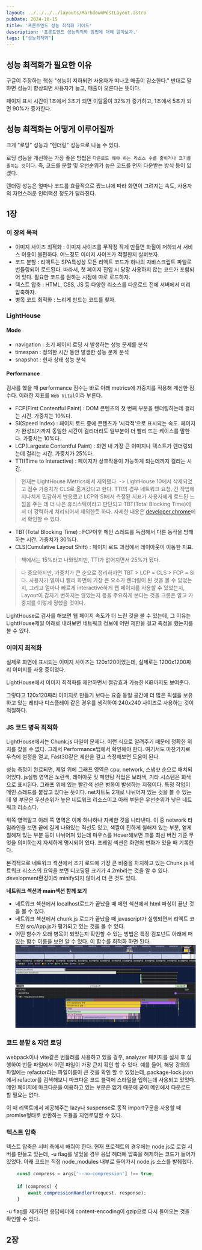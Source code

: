 ```yaml
---
layout: ../../../../layouts/MarkdownPostLayout.astro
pubDate: 2024-10-15
title: '프론트엔드 성능 최적화 가이드'
description: '프론트엔드 성능최적화 방법에 대해 알아보자.'
tags: ["성능최적화"]
---
```


## 성능 최적화가 필요한 이유
구글이 주장하는 핵심 "성능이 저하되면 사용자가 떠나고 매출이 감소한다."
반대로 말하면 성능이 향상되면 사용자가 늘고, 매출이 오른다는 뜻이다.

페이지 표시 시간이 1초에서 3초가 되면 이탈율이 32%가 증가하고, 1초에서 5초가 되면 90%가 증가한다.

## 성능 최적화는 어떻게 이루어질까
크게 "로딩" 성능과 "렌더링" 성능으로 나눌 수 있다.

로딩 성능을 개선하는 가장 좋은 방법은 `다운로드 해야 하는 리소스 수를 줄이거나 크기를 줄이는 것`이다.
즉, 코드를 분할 및 우선순위가 높은 코드를 먼저 다운받는 방식 등이 있겠다.

렌더링 성능은 얼마나 코드를 효율적으로 짰느냐에 따라 화면이 그려지는 속도, 사용자의 자연스러운 인터랙션 정도가 달라진다.

## 1장
### 이 장의 목적
- 이미지 사이즈 최적화 : 이미지 사이즈를 무작정 작게 만들면 화질이 저하되서 서비스 이용이 불편하다. 어느정도 이미지 사이즈가 적절한지 살펴보자.
- 코드 분할 : 리액트는 SPA특성상 모든 리액트 코드가 하나의 자바스크립트 파일로 번들링되어 로드된다. 따라서, 첫 페이지 진입 시 당장 사용하지 않는 코드가 포함되어 있다. 필요한 코드를 원하는 시점에 따로 로드하자.
- 텍스트 압축 : HTML, CSS, JS 등 다양한 리소스를 다운로드 전에 서버에서 미리 압축하자.
- 병목 코드 최적화 : 느리게 만드는 코드를 찾자.

### LightHouse

#### Mode
- navigation : 초기 페이지 로딩 시 발생하는 성능 문제를 분석
- timespan : 정의한 시간 동안 발생한 성능 문제 분석
- snapshot : 현자 상태 성능 분석

#### Performance
검사를 했을 때 performance 점수는 바로 아래 metrics에 가중치를 적용해 계산한 점수다.
이러한 지표를 `Web Vital`이라 부른다.

- FCP(First Contentful Paint) : DOM 콘텐츠의 첫 번째 부분을 렌더링하는데 걸리는 시간. 가중치는 10%다.
- SI(Speed Index) : 페이지 로드 중에 콘텐츠가 '시각적'으로 표시되는 속도. 페이지가 완성되기까지 동일한 시간이 걸리더라도 일부분이 더 빨리 뜨는 케이스를 말한다. 가중치는 10%다.
- LCP(Largeste Contentful Paint) : 화면 내 가장 큰 이미지나 텍스트가 렌더링되는데 걸리는 시간. 가중치가 25%다.
- TTI(Time to Interactive) : 페이지가 상호작용이 가능하게 되는데까지 걸리는 시간. 
> 현재는 LightHouse Metrics에서 제외됐다. -> LightHouse 10에서 삭제되었고 점수 가중치가 CLS로 옮겨갔다고 한다. TTI의 경우 네트워크 요청, 긴 작업에 지나치게 민감하게 반응했고 LCP와 SI에서 측정된 지표가 사용자에게 로드된 느낌을 주는 데 더 나은 휴리스틱이라고 판단되고 TBT(Total Blocking Time)에서 더 강력하게 처리되어서 제외한듯 하다. 자세한 내용은 [developer.chrome](https://developer.chrome.com/blog/lighthouse-10-0?hl=ko)에서 확인할 수 있다.
- TBT(Total Blocking Time) : FCP이후 메인 스레드를 독점해서 다른 동작을 방해하는 시간. 가중치가 30%다.
- CLS(Cumulative Layout Shift) : 페이지 로드 과정에서 레이아웃이 이동한 지표.
> 책에서는 15%라고 나와있지만, TTI가 없어지면서 25%가 됐다.

> 다 중요하지만, 가중치가 큰 순으로 정리하자면 TBT > LCP = CLS > FCP = SI다. 사용자가 얼마나 빨리 화면에 가장 큰 요소가 렌더링이 된 것을 볼 수 있었는지, 그리고 얼마나 빠르게 interactive하게 웹 페이지를 사용할 수 있었는지, Layout이 갑자기 변하지는 않았는지 등을 주요하게 본다는 것을 크롬은 알고 가중치를 이렇게 정했을 것이다.

LightHouse로 검사를 해보면 웹 페이지 속도가 더 느린 것을 볼 수 있는데, 그 이유는 LightHouse제일 아래로 내려보면 네트워크 정보에 어떤 제한을 걸고 측정을 했는지를 볼 수 있다.

### 이미지 최적화
실제로 화면에 표시되는 이미지 사이즈는 120x120이었는데, 실제로는 1200x1200짜리 이미지를 사용 중이었다.

LightHouse에서 이미지 최적화를 제안하면서 절감효과 가능한 KiB까지도 보여준다.

그렇다고 120x120짜리 이미지로 만들기 보다는 요즘 동일 공간에 더 많은 픽셀을 보유하고 있는 레티나 디스플레이 같은 경우를 생각하여 240x240 사이즈로 사용하는 것이 적절하다.

### JS 코드 병목 최적화
LightHouse에서는 Chunk.js 파일이 문제다. 이런 식으로 알려주기 때문에 정확한 위치를 찾을 수 없다. 그래서 Performance탭에서 확인해야 한다. 여기서도 마찬가지로 우측에 설정을 열고, Fast3G같은 제한을 걸고 측정해보면 도움이 된다.

성능 측정이 완료되면, 제일 위에 그래프 영역은 cpu, network, 스냅샷 순으로 배치되어있다. js실행 영역은 노란색, 레이아웃 및 페인팅 작업은 보라색, 기타 시스템은 회색으로 표시된다. 그래프 위에 있는 빨간색 선은 병목이 발생하는 지점이다. 특정 작업이 메인 스레드를 붙잡고 있다는 뜻이다. net차트도 2개로 나뉘어져 있는 것을 볼 수 있는데 윗 부분은 우선순위가 높은 네트워크 리소스이고 아래 부분은 우선순위가 낮은 네트워크 리소스다.

위쪽 영역말고 아래 쪽 영역은 이제 하나하나 자세한 것을 나타낸다. 이 중 network 타임라인을 보면 끝에 길게 나와있는 직선도 있고, 색깔이 진하게 칠해져 있는 부분, 옅게 칠해져 있는 부분 등이 나뉘어져 있는데 마우스를 Hover해보면 크롬 최신 버전 기준 무엇을 의미하는지 자세하게 명시되어 있다. 프레임 섹션은 화면의 변화가 있을 때 기록한다.

본격적으로 네트워크 섹션에서 초기 로드에 가장 큰 비중을 차지하고 있는 Chunk.js 네트워크 리소스의 요약을 보면 디코딩된 크기가 4.2mb라는 것을 알 수 있다. development환경이라 minify되지 않아서 더 큰 것도 있다.


**네트워크 섹션과 main섹션 함께 보기**

- 네트워크 섹션에서 localhost로드가 끝났을 때 메인 섹션에서 html 파싱이 끝난 것을 볼 수 있다.
- 네트워크 섹션에서 chunk.js 로드가 끝났을 때 javascript가 실행되면서 리액트 코드인 src/App.js가 평가되고 있는 것을 볼 수 있다.
- 어떤 함수가 오래 병목이 되었는지 확인할 수 있는 방법은 특정 컴포넌트 아래에 떠있는 함수 이름을 보면 알 수 있다. 이 함수를 최적화 하면 된다.
    ![함수 이름을 확인할 수 있다.](../images/2024-12-07-21-13-44.png)

### 코드 분할 & 지연 로딩

webpack이나 vite같은 번들러를 사용하고 있을 경우, analyzer 패키지를 설치 후 실행하여 번들 파일에서 어떤 파일이 가장 큰지 확인 할 수 있다. 예를 들어, 해당 강의의 파일에는 refactor라는 파일이름이 큰 것을 확인 할 수 있었는데, package-lock.json에서 refactor를 검색해보니 마크다운 코드 블럭에 스타일을 입히는데 사용되고 있었다. 메인 페이지에 마크다운을 이용하고 있는 부분은 없기 때문에 굳이 메인에서 다운로드 할 필요는 없다.

이 때 리액트에서 제공해주는 lazy나 suspense로 동적 import구문을 사용할 때 promise형태로 반환하는 모듈을 지연로딩할 수 있다.

### 텍스트 압축
텍스트 압축은 서버 측에서 해줘야 한다. 현재 프로젝트의 경우에는 node.js로 로컬 서버를 만들고 있는데, -u flag를 넣었을 경우 응답 헤더에 압축을 해제하는 코드가 들어가있었다. 아래 코드는 직접 node_modules 내부로 들어가서 node.js 소스를 발췌했다.
```js
    const compress = args['--no-compression'] !== true;

    if (compress) {
        await compressionHandler(request, response);
    }
```

-u flag를 제거하면 응답헤더에 content-encoding이 gzip으로 다시 들어오는 것을 확인할 수 있다.



## 2장

